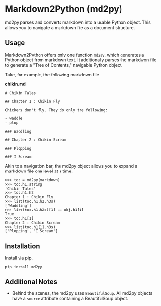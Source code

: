 # Markdown2Python (md2py)

md2py parses and converts markdown into a usable Python object. This allows you
to navigate a markdown file as a document structure.

## Usage

Markdown2Python offers only one function `md2py`, which generates a Python
object from markdown text. It additionally parses the markdwon file to
generate a "Tree of Contents," navigable Python object.

Take, for example, the following markdown file.

**chikin.md**

```
# Chikin Tales

## Chapter 1 : Chikin Fly

Chickens don't fly. They do only the following:

- waddle
- plop

### Waddling

## Chapter 2 : Chikin Scream

### Plopping

### I Scream
```

Akin to a navigation bar, the md2py object allows you to expand a markdown
file one level at a time.

```
>>> toc = md2py(markdown)
>>> toc.h1.string
'Chikin Tales'
>>> toc.h1.h2
Chapter 1 : Chikin Fly
>>> list(toc.h1.h2.h3s)
['Waddling']
>>> list(toc.h1.h2s)[1] == obj.h1[1]
True
>>> toc.h1[1]
Chapter 2 : Chikin Scream
>>> list(toc.h1[1].h3s)
['Plopping', 'I Scream']
```

## Installation

Install via pip.

```
pip install md2py
```

## Additional Notes

- Behind the scenes, the md2py uses `BeautifulSoup`. All md2py objects have a
`source` attribute containing a BeautifulSoup object.
